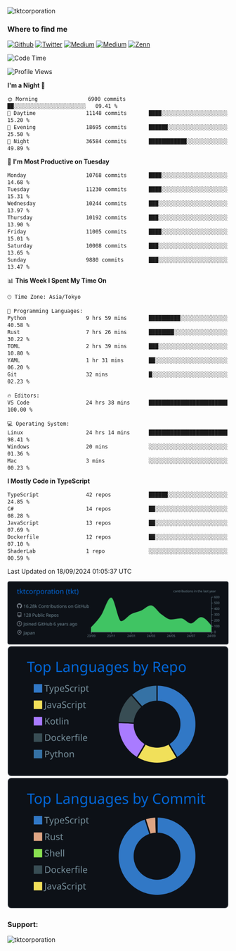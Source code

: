 <p align="left"> <img src="https://komarev.com/ghpvc/?username=tktcorporation&label=Profile%20views&color=0e75b6&style=flat" alt="tktcorporation" /> </p>

<h3>Where to find me</h3>
<p>
<a href="https://github.com/tktcorporation" target="_blank"><img alt="Github" src="https://img.shields.io/badge/GitHub-%2312100E.svg?&style=for-the-badge&logo=Github&logoColor=white" /></a>
<a href="https://twitter.com/tktcorporation" target="_blank"><img alt="Twitter" src="https://img.shields.io/badge/twitter-%231DA1F2.svg?&style=for-the-badge&logo=twitter&logoColor=white" /></a>
<a href="https://www.linkedin.com/in/tktcorporation" target="_blank"><img alt="Medium" src="https://img.shields.io/badge/linkdin-0a66c2.svg?&style=for-the-badge&logo=linkedin&logoColor=white" /></a>
<a href="https://qiita.com/tktcorporation" target="_blank"><img alt="Medium" src="https://img.shields.io/badge/qiita-55C500.svg?&style=for-the-badge&logo=qiita&logoColor=white" /></a>
<a href="https://zenn.dev/tktcorporation" target="_blank"><img alt="Zenn" src="https://img.shields.io/badge/Zenn-3EA8FF.svg?&style=for-the-badge&logo=Zenn&logoColor=white" /></a>
</p>
  
<!--START_SECTION:waka-->
![Code Time](http://img.shields.io/badge/Code%20Time-1%2C748%20hrs%2055%20mins-blue)

![Profile Views](http://img.shields.io/badge/Profile%20Views-0-blue)

**I'm a Night 🦉** 

```text
🌞 Morning                6900 commits        ██░░░░░░░░░░░░░░░░░░░░░░░   09.41 % 
🌆 Daytime                11148 commits       ████░░░░░░░░░░░░░░░░░░░░░   15.20 % 
🌃 Evening                18695 commits       ██████░░░░░░░░░░░░░░░░░░░   25.50 % 
🌙 Night                  36584 commits       ████████████░░░░░░░░░░░░░   49.89 % 
```
📅 **I'm Most Productive on Tuesday** 

```text
Monday                   10768 commits       ████░░░░░░░░░░░░░░░░░░░░░   14.68 % 
Tuesday                  11230 commits       ████░░░░░░░░░░░░░░░░░░░░░   15.31 % 
Wednesday                10244 commits       ███░░░░░░░░░░░░░░░░░░░░░░   13.97 % 
Thursday                 10192 commits       ███░░░░░░░░░░░░░░░░░░░░░░   13.90 % 
Friday                   11005 commits       ████░░░░░░░░░░░░░░░░░░░░░   15.01 % 
Saturday                 10008 commits       ███░░░░░░░░░░░░░░░░░░░░░░   13.65 % 
Sunday                   9880 commits        ███░░░░░░░░░░░░░░░░░░░░░░   13.47 % 
```


📊 **This Week I Spent My Time On** 

```text
🕑︎ Time Zone: Asia/Tokyo

💬 Programming Languages: 
Python                   9 hrs 59 mins       ██████████░░░░░░░░░░░░░░░   40.58 % 
Rust                     7 hrs 26 mins       ████████░░░░░░░░░░░░░░░░░   30.22 % 
TOML                     2 hrs 39 mins       ███░░░░░░░░░░░░░░░░░░░░░░   10.80 % 
YAML                     1 hr 31 mins        ██░░░░░░░░░░░░░░░░░░░░░░░   06.20 % 
Git                      32 mins             █░░░░░░░░░░░░░░░░░░░░░░░░   02.23 % 

🔥 Editors: 
VS Code                  24 hrs 38 mins      █████████████████████████   100.00 % 

💻 Operating System: 
Linux                    24 hrs 14 mins      █████████████████████████   98.41 % 
Windows                  20 mins             ░░░░░░░░░░░░░░░░░░░░░░░░░   01.36 % 
Mac                      3 mins              ░░░░░░░░░░░░░░░░░░░░░░░░░   00.23 % 
```

**I Mostly Code in TypeScript** 

```text
TypeScript               42 repos            ██████░░░░░░░░░░░░░░░░░░░   24.85 % 
C#                       14 repos            ██░░░░░░░░░░░░░░░░░░░░░░░   08.28 % 
JavaScript               13 repos            ██░░░░░░░░░░░░░░░░░░░░░░░   07.69 % 
Dockerfile               12 repos            ██░░░░░░░░░░░░░░░░░░░░░░░   07.10 % 
ShaderLab                1 repo              ░░░░░░░░░░░░░░░░░░░░░░░░░   00.59 % 
```




 Last Updated on 18/09/2024 01:05:37 UTC
<!--END_SECTION:waka-->

[![](https://raw.githubusercontent.com/tktcorporation/tktcorporation/master/profile-summary-card-output/github_dark/0-profile-details.svg)](https://github.com/vn7n24fzkq/github-profile-summary-cards)
[![](https://raw.githubusercontent.com/tktcorporation/tktcorporation/master/profile-summary-card-output/github_dark/1-repos-per-language.svg)](https://github.com/vn7n24fzkq/github-profile-summary-cards) [![](https://raw.githubusercontent.com/tktcorporation/tktcorporation/master/profile-summary-card-output/github_dark/2-most-commit-language.svg)](https://github.com/vn7n24fzkq/github-profile-summary-cards)

<h3 align="left">Support:</h3>
<p><a href="https://www.buymeacoffee.com/tktcorporation"> <img align="left" src="https://cdn.buymeacoffee.com/buttons/v2/default-yellow.png" height="50" width="210" alt="tktcorporation" /></a></p><br><br>
